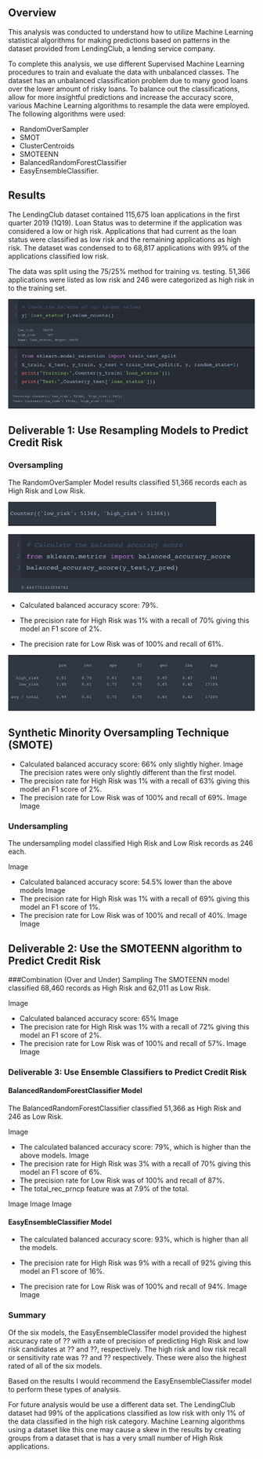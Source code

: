 ## Overview
This analysis was conducted to understand how to utilize Machine Learning statistical algorithms for making predictions based on patterns in the dataset provided from LendingClub, a lending service company. 

To complete this analysis, we use different Supervised Machine Learning procedures to train and evaluate the data with unbalanced classes. The dataset has an unbalanced classification problem due to many good loans over the lower amount of risky loans. To balance out the classifications, allow for more insightful predictions and increase the accuracy score, various Machine Learning algorithms to resample the data were employed. The following algorithms were used:

- RandomOverSampler
- SMOT
- ClusterCentroids
- SMOTEENN
- BalancedRandomForestClassifier
- EasyEnsembleClassifier.

## Results
The LendingClub dataset contained 115,675 loan applications in the first quarter 2019 (1Q19). Loan Status was to determine if the application was considered a low or high risk. Applications that had current as the loan status were classified as low risk and the remaining applications as high risk. The dataset was condensed to to 68,817 applications with 99% of the applications classified low risk.


The data was split using the 75/25% method for training vs. testing.  51,366 applications were listed as low risk and 246 were categorized as high risk in to the training set.

![image](https://github.com/blueschistrocks/Credit_Risk_Analysis/blob/65252712f949bf3523f7bacf0f80a67000612adc/Images/Screen%20Shot%202022-06-04%20at%207.10.28%20PM.png)<br>

## Deliverable 1: Use Resampling Models to Predict Credit Risk
### Oversampling
The RandomOverSampler Model results classified 51,366 records each as High Risk and Low Risk.

![image](https://github.com/blueschistrocks/Credit_Risk_Analysis/blob/65252712f949bf3523f7bacf0f80a67000612adc/Images/Screen%20Shot%202022-06-04%20at%207.10.55%20PM.png)<br>

![image](https://github.com/blueschistrocks/Credit_Risk_Analysis/blob/65252712f949bf3523f7bacf0f80a67000612adc/Images/Screen%20Shot%202022-06-04%20at%207.11.21%20PM.png)<br>
- Calculated balanced accuracy score: 79%.

- The precision rate for High Risk was 1% with a recall of 70% giving this model an F1 score of 2%.
- The precision rate for Low Risk was of 100% and recall of 61%.

![image](https://github.com/blueschistrocks/Credit_Risk_Analysis/blob/65252712f949bf3523f7bacf0f80a67000612adc/Images/Screen%20Shot%202022-06-04%20at%207.12.31%20PM.png)<br>
## Synthetic Minority Oversampling Technique (SMOTE)

- Calculated balanced accuracy score: 66% only slightly higher.
Image
The precision rates were only slightly different than the first model.
- The precision rate for High Risk was 1% with a recall of 63% giving this model an F1 score of 2%.
- The precision rate for Low Risk was of 100% and recall of 69%.
Image
Image
### Undersampling
The undersampling model classified High Risk and Low Risk records as 246 each.

Image
- Calculated balanced accuracy score: 54.5% lower than the above models
Image
- The precision rate for High Risk was 1% with a recall of 69% giving this model an F1 score of 1%.
- The precision rate for Low Risk was of 100% and recall of 40%.
Image
Image
## Deliverable 2: Use the SMOTEENN algorithm to Predict Credit Risk
###Combination (Over and Under) Sampling
The SMOTEENN model classified 68,460 records as High Risk and 62,011 as Low Risk.

Image
- Calculated balanced accuracy score: 65% 
Image
- The precision rate for High Risk was 1% with a recall of 72% giving this model an F1 score of 2%.
- The precision rate for Low Risk was of 100% and recall of 57%.
Image
Image
### Deliverable 3: Use Ensemble Classifiers to Predict Credit Risk
#### BalancedRandomForestClassifier Model

The BalancedRandomForestClassifier classified 51,366 as High Risk and 246 as Low Risk.

Image
- The calculated balanced accuracy score: 79%, which is higher than the above models. 
Image
- The precision rate for High Risk was 3% with a recall of 70% giving this model an F1 score of 6%.
- The precision rate for Low Risk was of 100% and recall of 87%.
- The total_rec_prncp feature was at 7.9% of the total.

Image
Image
Image
#### EasyEnsembleClassifier Model

- The calculated balanced accuracy score: 93%, which is higher than all the models. 

- The precision rate for High Risk was 9% with a recall of 92% giving this model an F1 score of 16%.
- The precision rate for Low Risk was of 100% and recall of 94%.
Image
Image
### Summary
Of the six models, the EasyEnsembleClassifer model provided the highest accuracy rate of ?? with a rate of precision of predicting High Risk and low risk candidates at ?? and ??, respectively.  The high risk and low risk recall or sensitivity rate was ?? and ?? respectively. These were also the highest rated of all of the six models. 

Based on the results I would recommend the EasyEnsembleClassifer model to perform these types of analysis.

For future analysis would be use a different data set. The LendingClub dataset had 99% of the applications classified as low risk with only 1% of the data classified in the high risk category. Machine Learning algorithms using a dataset like this one may cause a skew in the results by creating groups from a dataset that is has a very small number of High Risk applications. 


